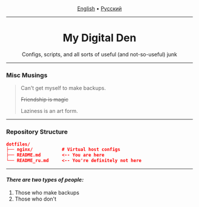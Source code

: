 
<p align="center">
  <a href="Readme.md">English</a> • 
  <a href="Readme_ru.md">Русский</a>
</p>

---
<h1 align="center">My Digital Den</h1>
<p align="center">Configs, scripts, and all sorts of useful (and not-so-useful) junk</p>

---

###  Misc Musings
> Can't get myself to make backups.
> 
> ~~Friendship is magic~~
> 
> Laziness is an art form.

---

###  Repository Structure
```json
dotfiles/
├── nginx/           # Virtual host configs
├── README.md        <-- You are here
└── README_ru.md     <-- You're definitely not here
```

---

#### *There are two types of people:*
1) Those who make backups
2) Those who don't
